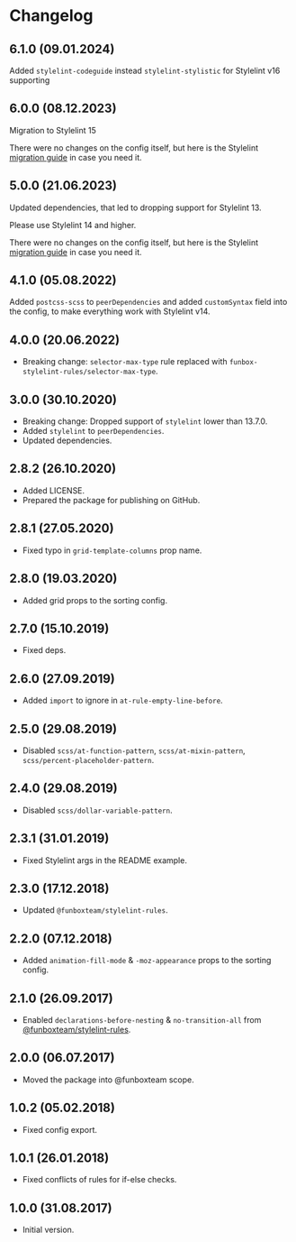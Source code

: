 # Changelog

## 6.1.0 (09.01.2024)
Added `stylelint-codeguide` instead `stylelint-stylistic` for Stylelint v16 supporting

## 6.0.0 (08.12.2023)

Migration to Stylelint 15

There were no changes on the config itself, but here is the Stylelint
[migration guide](https://stylelint.io/migration-guide/to-15)
in case you need it.

## 5.0.0 (21.06.2023)

Updated dependencies, that led to dropping support for Stylelint 13.

Please use Stylelint 14 and higher.

There were no changes on the config itself, but here is the Stylelint 
[migration guide](https://stylelint.io/migration-guide/to-14) 
in case you need it.


## 4.1.0 (05.08.2022)

Added `postcss-scss` to `peerDependencies` and added `customSyntax` field into the config,
to make everything work with Stylelint v14.


## 4.0.0 (20.06.2022)

* Breaking change: `selector-max-type` rule replaced with `funbox-stylelint-rules/selector-max-type`.

## 3.0.0 (30.10.2020)

* Breaking change: Dropped support of `stylelint` lower than 13.7.0.
* Added `stylelint` to `peerDependencies`.
* Updated dependencies.

## 2.8.2 (26.10.2020)

* Added LICENSE.
* Prepared the package for publishing on GitHub.

## 2.8.1 (27.05.2020)

* Fixed typo in `grid-template-columns` prop name.

## 2.8.0 (19.03.2020)

* Added grid props to the sorting config.

## 2.7.0 (15.10.2019)
 
* Fixed deps.

## 2.6.0 (27.09.2019)

* Added `import` to ignore in `at-rule-empty-line-before`.

## 2.5.0 (29.08.2019)

* Disabled `scss/at-function-pattern`, `scss/at-mixin-pattern`, `scss/percent-placeholder-pattern`.

## 2.4.0 (29.08.2019)

* Disabled `scss/dollar-variable-pattern`.

## 2.3.1 (31.01.2019)

* Fixed Stylelint args in the README example.

## 2.3.0 (17.12.2018)

* Updated  `@funboxteam/stylelint-rules`.

## 2.2.0 (07.12.2018)

* Added `animation-fill-mode` & `-moz-appearance` props to the sorting config.

## 2.1.0 (26.09.2017)

* Enabled `declarations-before-nesting` & `no-transition-all` from [@funboxteam/stylelint-rules](https://github.com/funbox/stylelint-rules).

## 2.0.0 (06.07.2017)

* Moved the package into @funboxteam scope.

## 1.0.2 (05.02.2018)

* Fixed config export.

## 1.0.1 (26.01.2018)

* Fixed conflicts of rules for if-else checks.

## 1.0.0 (31.08.2017)

* Initial version.

